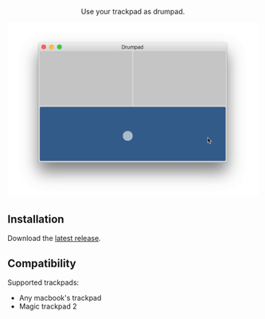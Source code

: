 <p align=center>Use your trackpad as drumpad.</p>

![drumpad](drumpad.gif)

## Installation
Download the [latest release](https://github.com/Dev1an/Trackpad-Drummer/releases/latest).

## Compatibility

Supported trackpads:
- Any macbook's trackpad
- Magic trackpad 2
